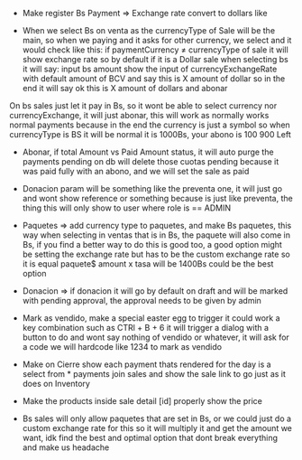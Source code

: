 - Make register Bs Payment => Exchange rate convert to dollars like

- When we select Bs on venta as the currencyType of Sale will be the main, so when we paying and it asks for other currency, we select and it would check like this:
if paymentCurrency ≠ currencyType of sale it will show exchange rate so by default if it is a Dollar sale when selecting bs it will say:
input bs amount  show the input of currencyExchangeRate with default amount of BCV and say this is X amount of dollar so in the end it will say ok this is X amount of dollars and abonar

On bs sales just let it pay in Bs, so it wont be able to select currency nor currencyExchange, it will just abonar, this will work as normally works normal payments because in the end the currency is just a symbol so when currencyType is BS it will be normal it is 1000Bs, your abono is 100 900 Left

- Abonar, if total Amount vs Paid Amount status, it will auto purge the payments pending on db will delete those cuotas pending because it was paid fully with an abono, and we will set the sale as paid

- Donacion param will be something like the preventa one, it will just go and wont show reference or something because is just like preventa, the thing this will only show to user where role is == ADMIN

- Paquetes => add currency type to paquetes, and make Bs paquetes, this way when selecting in ventas that is in Bs, the paquete will also come in Bs, if you find a better way to do this is good too, a good option might be setting the exchange rate but has to be the custom exchange rate so it is equal paquete$ amount x tasa will be 1400Bs could be the best option

- Donacion => if donacion it will go by default on draft and will be marked with pending approval, the approval needs to be given by admin

- Mark as vendido, make a special easter egg to trigger it could work a key combination such as CTRl + B + 6 it will trigger a dialog with a button to do and wont say nothing of vendido or whatever, it will ask for a code we will hardcode like 1234 to mark as vendido

- Make on Cierre show each payment thats rendered for the day is a select from * payments join sales and show the sale link to go just as it does on Inventory

- Make the products inside sale detail [id] properly show the price

- Bs sales will only allow paquetes that are set in Bs, or we could just do a custom exchange rate for this so it will multiply it and get the amount we want, idk find the best and optimal option that dont break everything and make us headache